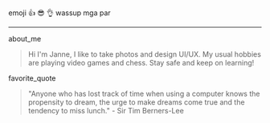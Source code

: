 emoji :thumbsup: :sunglasses: :ok_hand:  wassup mga par
***
about_me
>  Hi I'm Janne, I like to take photos and design UI/UX. My usual hobbies are playing video games and chess. Stay safe and keep on learning!

favorite_quote
> "Anyone who has lost track of time when using a computer knows the propensity to dream, the urge to make dreams come true and the tendency to miss lunch." - Sir Tim Berners-Lee
